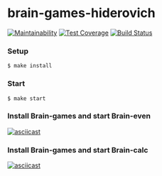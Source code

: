 brain-games-hiderovich
=========================
[![Maintainability](https://api.codeclimate.com/v1/badges/96d2662539d58d525ebc/maintainability)](https://codeclimate.com/github/TenHiderovich/backend-project-lvl1/maintainability)
[![Test Coverage](https://api.codeclimate.com/v1/badges/96d2662539d58d525ebc/test_coverage)](https://codeclimate.com/github/TenHiderovich/backend-project-lvl1/test_coverage)
[![Build Status](https://travis-ci.org/hexlet-boilerplates/nodejs-package.svg?branch=master)](https://travis-ci.org/TenHiderovich/backend-project-lvl1)


### Setup
    $ make install

### Start
    $ make start

### Install Brain-games and start Brain-even
[![asciicast](https://asciinema.org/a/aCNKCghVTV47yAqVWQQjd25zm.svg)](https://asciinema.org/a/aCNKCghVTV47yAqVWQQjd25zm)


### Install Brain-games and start Brain-calc
[![asciicast](https://asciinema.org/a/Gm4B95bJJEeCux6MN0nsGJ7jq.svg)](https://asciinema.org/a/Gm4B95bJJEeCux6MN0nsGJ7jq)
